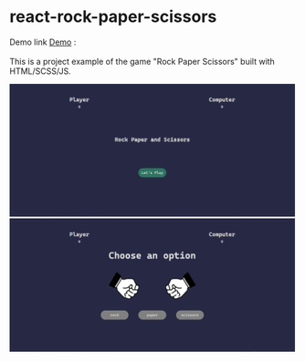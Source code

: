 # react-rock-paper-scissors

Demo link <a href="https://rock-paper-scissors-e7206.web.app/">Demo</a> :
<br>
<br>
This is a project example of the game "Rock Paper Scissors" built with HTML/SCSS/JS.

<img width="500" src="./assets/game1.png">
<img width="500" src="./assets/game2.png">
